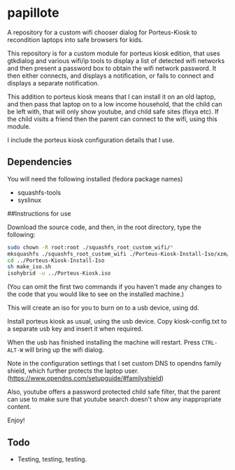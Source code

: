# papillote
A repository for a custom wifi chooser dialog for Porteus-Kiosk to recondition laptops into safe browsers for kids.

This repository is for a custom module for porteus kiosk edition, that uses gtkdialog and various wifi/ip tools to display a list of detected wifi networks and then present a password box to obtain the wifi network password.  It then either connects, and displays a notification, or fails to connect and displays a separate notification.

This addition to porteus kiosk means that I can install it on an old laptop, and then pass that laptop on to a low income household, that the child can be left with, that will only show youtube, and child safe sites (fixya etc).  If the child visits a friend then the parent can connect to the wifi, using this module.

I include the porteus kiosk configuration details that I use.

## Dependencies
You will need the following installed (fedora package names)
- squashfs-tools
- syslinux

##Instructions for use

Download the source code, and then, in the root directory, type the following:

```bash
sudo chown -R root:root ./squashfs_root_custom_wifi/*
mksquashfs ./squashfs_root_custom_wifi ./Porteus-Kiosk-Install-Iso/xzm/wifi_chooser_script.xzm -comp xz -b 256K -Xbcj x86 -noappend
cd ../Porteus-Kiosk-Install-Iso
sh make_iso.sh
isohybrid -u ../Porteus-Kiosk.iso
```
(You can omit the first two commands if you haven't made any changes to the code that you would like to see on the installed machine.)

This will create an iso for you to burn on to a usb device, using dd.

Install porteus kiosk as usual, using the usb device.   Copy kiosk-config.txt to a separate usb key and insert it when required.
 
When the usb has finished installing the machine will restart.  Press ```CTRL-ALT-W``` will bring up the wifi dialog.

Note in the configuration settings that I set custom DNS to opendns family shield, which further protects the laptop user. (https://www.opendns.com/setupguide/#familyshield)

Also, youtube offers a password protected child safe filter, that the parent can use to make sure that youtube search doesn't show any inappropriate content.

Enjoy!

## Todo

- Testing, testing, testing.

